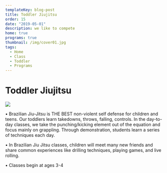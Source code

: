 ```yaml
---
templateKey: blog-post
title: Toddler Jiujitsu
order: 15
date: "2019-05-01"
description: we like to compete
home: true
programs: true
thumbnail: /img/cover01.jpg
tags:
  - Home
  - Class
  - Toddler
  - Programs
---
```


# Toddler Jiujitsu

![](/img/dsc6897.jpg)

• Brazilian Jiu-Jitsu is THE BEST non-violent self defense for children and teens. Our toddlers learn takedowns, throws, falling, controls. In the day-to-day classes, we take the punching/kicking element out of the equation and focus mainly on grappling. Through demonstration, students learn a series of techniques each day.

• In Brazilian Jiu Jitsu classes, children will meet many new friends and share common experiences like drilling techniques, playing games, and live rolling.

• Classes begin at ages 3-4
